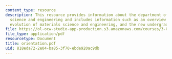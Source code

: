 ```yaml
---
content_type: resource
description: This resource provides information about the department of materials
  science and engineering and includes information such as an overview of the department,
  evolution of materials science and engineering, and the new undergraduate curriculum.
file: https://ol-ocw-studio-app-production.s3.amazonaws.com/courses/3-012-fundamentals-of-materials-science-fall-2005/818eda722e04ba853f70ebde920ac9db_orientation.pdf
file_type: application/pdf
resourcetype: Document
title: orientation.pdf
uid: 818eda72-2e04-ba85-3f70-ebde920ac9db
---
```

